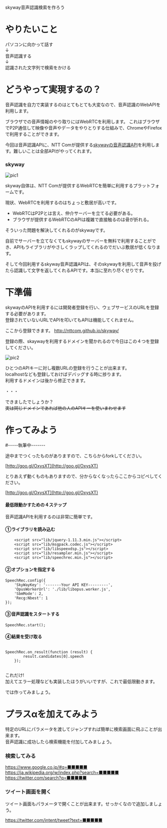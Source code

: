 skyway音声認識検索を作ろう

# やりたいこと

パソコンに向かって話す  
↓  
音声認識する  
↓  
認識された文字列で検索をかける  

# どうやって実現するの？

音声認識を自力で実装するのはとてもとても大変なので、音声認識のWebAPIを利用します。

ブラウザでの音声情報のやり取りにはWebRTCを利用します。
これはブラウザでP2P通信して映像や音声やデータをやりとりする仕組みで、ChromeやFirefoxで利用することができます。

今回は音声認識APIに、NTT Comが提供する[skywayの音声認識API](http://www.ntt.com/release/monthNEWS/detail/20150728.html)を利用します。難しいことは全部APIがやってくれます。

### skyway

![pic1](https://raw.githubusercontent.com/kurehajime/voicesearch/gh-pages/pic1.png)


skyway自体は、NTT Comが提供するWebRTCを簡単に利用するプラットフォームです。

現状、WebRTCを利用するのはちょっと敷居が高いです。

* WebRTCはP2Pとは言え、仲介サーバーを立てる必要がある。
* ブラウザが提供するWebRTCのAPIは複雑で直接触るのは骨が折れる。

そういった問題を解決してくれるのがskywayです。

自前でサーバーを立てなくてもskywayのサーバーを無料で利用することができ、APIもライブラリがやさしくラップしてくれるのでだいぶ敷居が低くなります。

そして今回利用するskyway音声認識APIは、そのskywayを利用して音声を投げたら認識して文字を返してくれるAPIです。本当に至れり尽くせりです。

# 下準備

skywayのAPIを利用するには開発者登録を行い、ウェブサービスのURLを登録する必要があります。  
登録されていないURLでAPIを叩いてもAPIは機能してくれません。

ここから登録できます。
http://nttcom.github.io/skyway/


登録の際、skaywayを利用するドメインを聞かれるので今日はこの４つを登録してください。

![pic2](https://raw.githubusercontent.com/kurehajime/voicesearch/gh-pages/pic2.png)

ひとつのAPIキーに対し複数URLの登録を行うことが出来ます。  
localhostなども登録しておけばデバッグする時に捗ります。  
利用するドメインは後から修正できます。  

・・・


できましたでしょうか？  
~~実は同じドメインであれば他の人のAPIキーを使いまわせます~~  

# 作ってみよう

#-----執筆中-------


途中までつくったものがありますので、こちらからforkしてください。

[http://goo.gl/OxysXT](http://goo.gl/OxysXT)

とりあえず動くものもありますので、分からなくなったらここからコピペしてください。

[http://goo.gl/OxysXT](http://goo.gl/OxysXT)


#### 最低限動かすための４ステップ

音声認識APIを利用するのは非常に簡単です。

#### ①ライブラリを読み込む


```
    <script src="lib/jquery-1.11.3.min.js"></script>
    <script src="lib/msgpack.codec.js"></script>
    <script src="lib/libspeexdsp.js"></script>
    <script src="lib/resampler.min.js"></script>
    <script src="lib/speechrec.min.js"></script>
```

#### ②オプションを指定する

```
SpeechRec.config({
    'SkyWayKey': '-------Your API KEY---------',
    'OpusWorkerUrl': './lib/libopus.worker.js',
    'SbmMode': 2,
    'Recg:Nbest': 1
});

```

#### ③音声認識をスタートする


```
SpeechRec.start();

```

#### ④結果を受け取る

```

SpeechRec.on_result(function (result) {
        result.candidates[0].speech
    });
    
```

これだけ!  
加えてエラー処理なども実装したほうがいいですが、これで最低限動きます。


では作ってみましょう。


# プラスαを加えてみよう

特定のURLにパラメータを渡してジャンプすれば簡単に検索画面に飛ぶことが出来ます。  
音声認識に成功したら検索機能を付加してみましょう。

### 検索してみる

https://www.google.co.jp/#q=■■■■■  
https://ja.wikipedia.org/w/index.php?search=■■■■■  
https://twitter.com/search?q=■■■■■  

### ツイート画面を開く

ツイート画面もパラメータで開くことが出来ます。せっかくなので追加しましょう。

https://twitter.com/intent/tweet?text=■■■■■